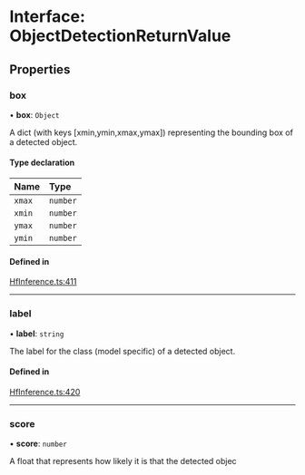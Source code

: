 # Interface: ObjectDetectionReturnValue

## Properties

### box

• **box**: `Object`

A dict (with keys [xmin,ymin,xmax,ymax]) representing the bounding box of a detected object.

#### Type declaration

| Name | Type |
| :------ | :------ |
| `xmax` | `number` |
| `xmin` | `number` |
| `ymax` | `number` |
| `ymin` | `number` |

#### Defined in

[HfInference.ts:411](https://github.com/huggingface/huggingface.js/blob/main/packages/inference/src/HfInference.ts#L411)

___

### label

• **label**: `string`

The label for the class (model specific) of a detected object.

#### Defined in

[HfInference.ts:420](https://github.com/huggingface/huggingface.js/blob/main/packages/inference/src/HfInference.ts#L420)

___

### score

• **score**: `number`

A float that represents how likely it is that the detected objec